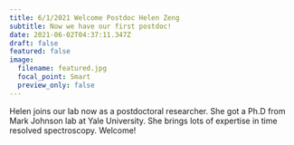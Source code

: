 ```yaml
---
title: 6/1/2021 Welcome Postdoc Helen Zeng
subtitle: Now we have our first postdoc!
date: 2021-06-02T04:37:11.347Z
draft: false
featured: false
image:
  filename: featured.jpg
  focal_point: Smart
  preview_only: false
---
```

Helen joins our lab now as a postdoctoral researcher. She got a Ph.D from Mark Johnson lab at Yale University. She brings lots of expertise in time resolved spectroscopy. Welcome!